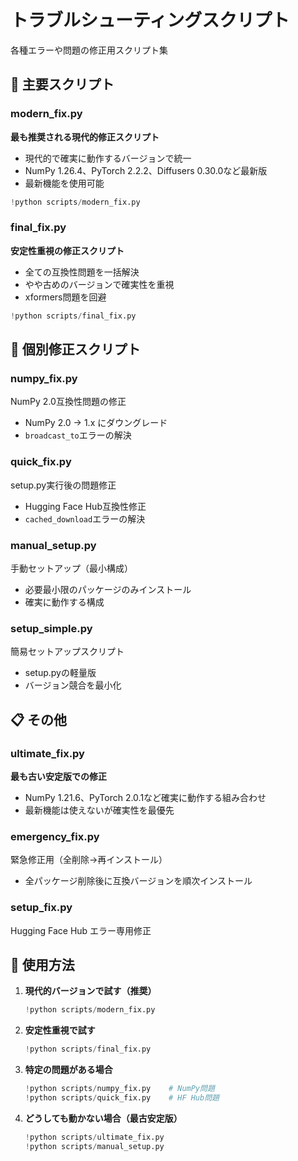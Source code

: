 # トラブルシューティングスクリプト

各種エラーや問題の修正用スクリプト集

## 🚨 主要スクリプト

### modern_fix.py
**最も推奨される現代的修正スクリプト**
- 現代的で確実に動作するバージョンで統一
- NumPy 1.26.4、PyTorch 2.2.2、Diffusers 0.30.0など最新版
- 最新機能を使用可能

```python
!python scripts/modern_fix.py
```

### final_fix.py
**安定性重視の修正スクリプト**
- 全ての互換性問題を一括解決
- やや古めのバージョンで確実性を重視
- xformers問題を回避

```python
!python scripts/final_fix.py
```

## 🔧 個別修正スクリプト

### numpy_fix.py
NumPy 2.0互換性問題の修正
- NumPy 2.0 → 1.x にダウングレード
- `broadcast_to`エラーの解決

### quick_fix.py
setup.py実行後の問題修正
- Hugging Face Hub互換性修正
- `cached_download`エラーの解決

### manual_setup.py
手動セットアップ（最小構成）
- 必要最小限のパッケージのみインストール
- 確実に動作する構成

### setup_simple.py
簡易セットアップスクリプト
- setup.pyの軽量版
- バージョン競合を最小化

## 📋 その他

### ultimate_fix.py
**最も古い安定版での修正**
- NumPy 1.21.6、PyTorch 2.0.1など確実に動作する組み合わせ
- 最新機能は使えないが確実性を最優先

### emergency_fix.py
緊急修正用（全削除→再インストール）
- 全パッケージ削除後に互換バージョンを順次インストール

### setup_fix.py
Hugging Face Hub エラー専用修正

## 🚀 使用方法

1. **現代的バージョンで試す（推奨）**
   ```python
   !python scripts/modern_fix.py
   ```

2. **安定性重視で試す**
   ```python
   !python scripts/final_fix.py
   ```

3. **特定の問題がある場合**
   ```python
   !python scripts/numpy_fix.py    # NumPy問題
   !python scripts/quick_fix.py    # HF Hub問題
   ```

4. **どうしても動かない場合（最古安定版）**
   ```python
   !python scripts/ultimate_fix.py
   !python scripts/manual_setup.py
   ```